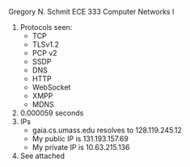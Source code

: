 Gregory N. Schmit
ECE 333 Computer Networks I

1) Protocols seen:
   - TCP
   - TLSv1.2
   - PCP v2
   - SSDP
   - DNS
   - HTTP
   - WebSocket
   - XMPP
   - MDNS
2) 0.000059 seconds
3) IPs
   - gaia.cs.umass.edu resolves to 128.119.245.12
   - My public IP is 131.193.157.69
   - My private IP is 10.63.215.136
4) See attached
